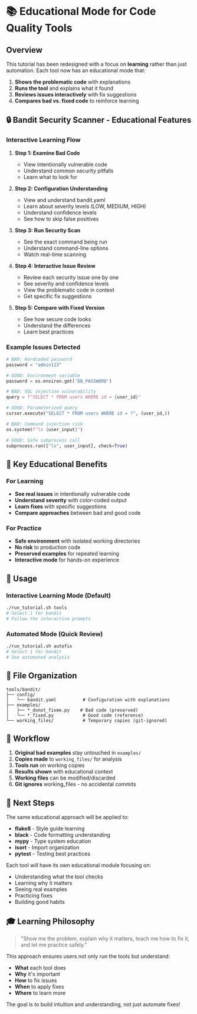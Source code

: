 # 📚 Educational Mode for Code Quality Tools

## Overview

This tutorial has been redesigned with a focus on **learning** rather than just automation. Each tool now has an educational mode that:

1. **Shows the problematic code** with explanations
2. **Runs the tool** and explains what it found
3. **Reviews issues interactively** with fix suggestions
4. **Compares bad vs. fixed code** to reinforce learning

## 🔒 Bandit Security Scanner - Educational Features

### Interactive Learning Flow

1. **Step 1: Examine Bad Code**
   - View intentionally vulnerable code
   - Understand common security pitfalls
   - Learn what to look for

2. **Step 2: Configuration Understanding**
   - View and understand bandit.yaml
   - Learn about severity levels (LOW, MEDIUM, HIGH)
   - Understand confidence levels
   - See how to skip false positives

3. **Step 3: Run Security Scan**
   - See the exact command being run
   - Understand command-line options
   - Watch real-time scanning

4. **Step 4: Interactive Issue Review**
   - Review each security issue one by one
   - See severity and confidence levels
   - View the problematic code in context
   - Get specific fix suggestions

5. **Step 5: Compare with Fixed Version**
   - See how secure code looks
   - Understand the differences
   - Learn best practices

### Example Issues Detected

```python
# BAD: Hardcoded password
password = "admin123"

# GOOD: Environment variable
password = os.environ.get('DB_PASSWORD')
```

```python
# BAD: SQL injection vulnerability
query = f"SELECT * FROM users WHERE id = {user_id}"

# GOOD: Parameterized query
cursor.execute("SELECT * FROM users WHERE id = ?", (user_id,))
```

```python
# BAD: Command injection risk
os.system(f"ls {user_input}")

# GOOD: Safe subprocess call
subprocess.run(["ls", user_input], check=True)
```

## 🎯 Key Educational Benefits

### For Learning
- **See real issues** in intentionally vulnerable code
- **Understand severity** with color-coded output
- **Learn fixes** with specific suggestions
- **Compare approaches** between bad and good code

### For Practice
- **Safe environment** with isolated working directories
- **No risk** to production code
- **Preserved examples** for repeated learning
- **Interactive mode** for hands-on experience

## 🚀 Usage

### Interactive Learning Mode (Default)
```bash
./run_tutorial.sh tools
# Select 1 for bandit
# Follow the interactive prompts
```

### Automated Mode (Quick Review)
```bash
./run_tutorial.sh autofix
# Select 1 for bandit
# See automated analysis
```

## 📁 File Organization

```
tools/bandit/
├── config/
│   └── bandit.yaml          # Configuration with explanations
├── examples/
│   ├── *_donot_fixme.py    # Bad code (preserved)
│   └── *_fixed.py           # Good code (reference)
└── working_files/           # Temporary copies (git-ignored)
```

## 🔄 Workflow

1. **Original bad examples** stay untouched in `examples/`
2. **Copies made** to `working_files/` for analysis
3. **Tools run** on working copies
4. **Results shown** with educational context
5. **Working files** can be modified/discarded
6. **Git ignores** working_files - no accidental commits

## 📝 Next Steps

The same educational approach will be applied to:
- **flake8** - Style guide learning
- **black** - Code formatting understanding
- **mypy** - Type system education
- **isort** - Import organization
- **pytest** - Testing best practices

Each tool will have its own educational module focusing on:
- Understanding what the tool checks
- Learning why it matters
- Seeing real examples
- Practicing fixes
- Building good habits

## 🎓 Learning Philosophy

> "Show me the problem, explain why it matters, teach me how to fix it, and let me practice safely."

This approach ensures users not only run the tools but understand:
- **What** each tool does
- **Why** it's important
- **How** to fix issues
- **When** to apply fixes
- **Where** to learn more

The goal is to build intuition and understanding, not just automate fixes!